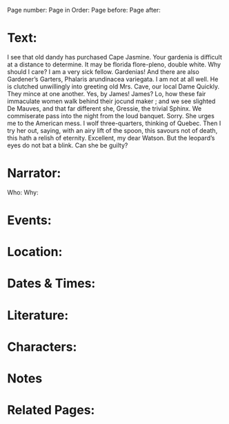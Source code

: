 Page number:
Page in Order:
Page before:
Page after:

# Text:
I see that old dandy has purchased Cape Jasmine. Your gardenia is difficult at a distance to determine. It may be florida flore-pleno, double white. Why should I care? I am a very sick fellow. Gardenias! And there are also Gardener’s Garters, Phalaris arundinacea variegata. I am not at all well. He is clutched unwillingly into greeting old Mrs. Cave, our local Dame Quickly. They mince at one another. Yes, by James! James? Lo, how these fair immaculate women walk behind their jocund maker ; and we see slighted De Mauves, and that far different she, Gressie, the trivial Sphinx. We commiserate pass into the night from the loud banquet. Sorry. She urges me to the American mess. I wolf three-quarters, thinking of Quebec. Then I try her out, saying, with an airy lift of the spoon, this savours not of death, this hath a relish of eternity. Excellent, my dear Watson. But the leopard’s eyes do not bat a blink. Can she be guilty?



# Narrator:
Who:
Why:

# Events:

# Location:

# Dates & Times:

# Literature:

# Characters:

# Notes

# Related Pages:
